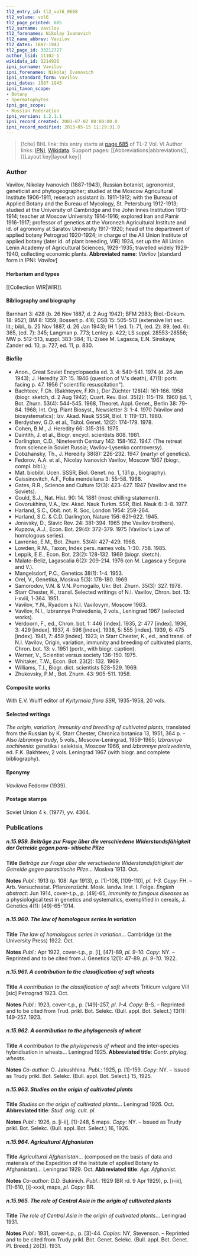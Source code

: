 ```yaml
---
tl2_entry_id: tl2_vol6_0668
tl2_volume: vol6
tl2_page_printed: 685
tl2_surname: Vavilov
tl2_forenames: Nikolay Ivanovich
tl2_name_abbrev: Vavilov
tl2_dates: 1887-1943
tl2_page_id: 33212727
author_lsid: 11102-1
wikidata_id: Q214926
ipni_surname: Vavilov
ipni_forenames: Nikolaj Ivanovich
ipni_standard_form: Vavilov
ipni_dates: 1887-1943
ipni_taxon_scope: 
- Botany
- Spermatophytes
ipni_geo_scope: 
- Russian Federation
ipni_version: 1.2.1.1
ipni_record_created: 2003-07-02 00:00:00.0
ipni_record_modified: 2013-05-15 11:29:31.0
---
```


> [!cite] BHL link: this entry starts at [page 685](https://www.biodiversitylibrary.org/page/33212727) of TL-2 Vol. VI
> Author links: [IPNI](https://www.ipni.org/a/11102-1), [Wikidata](https://www.wikidata.org/wiki/Q214926). Support pages: [[Abbreviations|abbreviations]], [[Layout key|layout key]]

### Author

Vavilov, Nikolay Ivanovich (1887-1943), Russian botanist, agronomist, geneticist and phytogeographer; studied at the Moscow Agricultural Institute 1906-1911, reserach assistant ib. 1911-1912; with the Bureau of Applied Botany and the Bureau of Mycology, St. Petersburg 1912-1913; studied at the University of Cambridge and the John Innes Institution 1913-1914; teacher at Moscow University 1914-1916; explored Iran and Pamir 1916-1917; professor of genetics at the Voronezh Agricultural Institute and id. of agronomy at Saratov University 1917-1920; head of the department of applied botany Petrograd 1920-1924; in charge of the All Union Institute of applied botany (later id. of plant breeding, VIR) 1924, set up the All Union Lenin Academy of Agricultural Sciences, 1929-1935; travelled widely 1929-1940, collecting economic plants. 
**Abbreviated name**: *Vavilov* \[standard form in IPNI: *Vavilov*\]

#### Herbarium and types

[[Collection WIR|WIR]].

#### Bibliography and biography

Barnhart 3: 428 (b. 26 Nov 1887, d. 2 Aug 1942); BFM 2983; Biol.-Dokum. 18: 9521; BM 8: 1359; Bossert p. 416; DSB 15: 505-513 (extensive list sec. lit.; bibl., b. 25 Nov 1887, d. 26 Jan 1943); IH 1 (ed. 1): 71, (ed. 2): 89, (ed. 6): 365, (ed. 7): 345; Langman p. 773; Lenley p. 422; LS suppl. 28553-28556; MW p. 512-513, suppl. 383-384; TL-2/see M. Lagasca, E.N. Sinskaya; Zander ed. 10, p. 727, ed. 11, p. 830.

#### Biofile

- Anon., Great Soviet Encyclopaedia ed. 3. 4: 540-541. 1974 (d. 26 Jan 1943); J. Heredity 37: 15. 1946 (question of V.'s death), 47(1): portr. facing p. 47. 1956 ("scientific resuscitation").
- Bachteev, F.Ch. (Bakhteyev, F.Kh.), Der Züchter 128(4): 161-166. 1958 (biogr. sketch, d. 2 Aug 1942); Quart. Rev. Biol. 35(2): 115-119. 1960 (id. 1, Bot. Zhurn. 53(4): 544-545. 1968, Theoret. Appl. Genet., Berlin 38: 79-84. 1968; Int. Org. Plant Biosyst., Newsletter 3: 1-4. 1970 (Vavilov and biosystematics); Izv. Akad. Nauk SSSR, Biol. 1: 119-131. 1980.
- Berdyshev, G.D. et al., Tsitol. Genet. 12(2): 174-179. 1978.
- Cohen, B.M., J. Heredity 66: 315-316. 1975.
- Daintith, J. et al., Biogr. encycl. scientists 808. 1981.
- Darlington, C.D., Nineteenth Century 142: 158-162. 1947. (The retreat from science in Soviet Russia; Vavilov-Lysenko controversy).
- Dobzhansky, Th., J. Heredity 38(8): 226-232. 1947 (martyr of genetics).
- Fedorov, A.A. et al., Nicolay Ivanovich Vavilov, Moscow 1967 (biogr., compl. bibl.);
- Mat. biobibl. Ucen. SSSR, Biol. Genet. no. 1, 131 p., biography).
- Gaissinovitch, A.F., Folia mendeliana 3: 55-58. 1968.
- Gates, R.R., Science and Culture 12(3): 423-427. 1947 (Vavilov and the Soviets).
- Gould, S.J., Nat. Hist. 90: 14. 1881 (most chilling statement).
- Govorukhina, V.A., Izv. Akad. Nauk Turkm. SSR, Biol. Nauk 6: 3-8. 1977.
- Harland, S.C., Obit. not. R. Soc, London 1954: 259-264.
- Harland, S.C. & C.D. Darlington, Nature 156: 621-622. 1945.
- Joravsky, D., Slavic Rev. 24: 381-394. 1965 (the Vavilov brothers).
- Kupzow, A.J., Econ. Bot. 29(4): 372-379. 1975 (Vavilov's Law of homologous series).
- Lavrenko, E.M., Bot. Zhurn. 53(4): 427-429. 1968.
- Lowden, R.M., Taxon, Index pers. names vols. 1-30. 758. 1985.
- Leppik, E.E., Econ. Bot. 23(2): 128-132. 1969 (biogr. sketch).
- Malato-Beliz, Lagascalia 6(2): 209-214. 1976 (on M. Lagasca y Segura and V.).
- Mangelsdorf, P.C., Genetics 38(1): 1-4. 1953.
- Orel, V., Genetika, Moskva 5(3): 178-180. 1969.
- Samorodov, V.N. & V.N. Pomogailo, Ukr. Bot. Zhurn. 35(3): 327. 1978.
- Starr Chester, K., transl. Selected writings of N.I. Vavilov, Chron. bot. 13: i-xviii, 1-364. 1951.
- Vavilov, Y.N., Ryadom s N.I. Vavilovym, Moscow 1963.
- Vavilov, N.I., Izbrannye Proivedenia, 2 vols., Leningrad 1967 (selected works).
- Verdoorn, F., ed., Chron. bot. 1: 446 \[index\]. 1935, 2: 477 \[index\]. 1936, 3: 429 \[index\]. 1937, 4: 596 \[index\]. 1938, 5: 555 \[index\]. 1939, 6: 475 \[index\]. 1941, 7: 459 \[index\]. 1923; *in* Starr Chester, K., ed., and transl. of N.I. Vavilov, Origin, variation, immunity and breeding of cultivated plants, Chron. bot. 13: v. 1951 (portr., with biogr. caption).
- Werner, V., Scientist versus society 136-150. 1975.
- Whitaker, T.W., Econ. Bot. 23(2): 132. 1969.
- Williams, T.I., Biogr. dict. scientists 528-529. 1969.
- Zhukovsky, P.M., Bot. Zhurn. 43: 905-511. 1958.

#### Composite works

With E.V. Wulff editor of *Kyltyrnaia flora SSR*, 1935-1958, 20 vols.

#### Selected writings

*The origin, variation, immunity and breeding of cultivated plants*, translated from the Russian by K. Starr Chester, Chronica botanica 13, 1951, 364 p. – Also *Izbrannye trudy*, 5 vols., Moscow-Leningrad, 1959-1965; *Izbrannye sochinenia*: genetika i selektsia, Moscow 1966, and *Izbrannye proizvedenia*, ed. F.K. Bakhteev, 2 vols. Leningrad 1967 (with biogr. and complete bibliography).

#### Eponymy

*Vavilova* Fedorov (1939).

#### Postage stamps

Soviet Union 4 k. (1977), yv. 4364.

### Publications

##### n.15.959. Beiträge zur Frage über die verschiedene Widerstandsfähigkeit der Getreide gegen para- sitische Pilze

**Title**
*Beiträge zur Frage über die verschiedene Widerstandsfähigkeit der Getreide gegen parasitische Pilze*... Moskva 1913. Oct.

**Notes**
*Publ*.: 1913 (p. 108: Apr 1913), p. \[1\]-108, \[109-110\], *pl. 1-3. Copy*: FH. – Arb. Versuchsstat. Pflanzenzücht. Mosk. landw. Inst. I. Folge.
*English abstract*: Jun 1914, cover-t.p., p. \[49\]-65, *Immunity to fungous diseases* as a physiological test in genetics and systematics, exemplified in cereals, J. Genetics 4(1): \[49\]-65-1914.

##### n.15.960. The law of homologous series in variation

**Title**
*The law of homologous series in variation*... Cambridge (at the University Press) 1922. Oct.

**Notes**
*Publ*.: Apr 1922, cover-t.p., p. \[i\], \[47\]-89, *pl. 9-10. Copy*: NY. – Reprinted and to be cited from J. Genetics 12(1): 47-89. *pl. 9-10.* 1922.

##### n.15.961. A contribution to the classification of soft wheats

**Title**
*A contribution to the classification of soft wheats* Triticum vulgare Vill \[sic\] Petrograd 1923. Oct.

**Notes**
*Publ*.: 1923, cover-t.p., p. \[149\]-257, *pl. 1-4. Copy*: B-S. – Reprinted and to be cited from Trud. prikl. Bot. Selekc. (Bull. appl. Bot. Select.) 13(1): 149-257. 1923.

##### n.15.962. A contribution to the phylogenesis of wheat

**Title**
*A contribution to the phylogenesis of wheat* and the inter-species hybridisation in wheats... Leningrad 1925.
**Abbreviated title**: *Contr. phylog. wheats*.

**Notes**
*Co-author*: O. Jakushhina.
*Publ*.: 1925, p. \[1\]-159. *Copy*: NY. – Issued as Trudy prikl. Bot. Selekc. (Bull. appl. Bot. Select.) 15, 1925.

##### n.15.963. Studies on the origin of cultivated plants

**Title**
*Studies on the origin of cultivated plants*... Leningrad 1926. Oct.
**Abbreviated title**: *Stud. orig. cult. pl.*

**Notes**
*Publ*.: 1926, p. \[i-ii\], \[1\]-248, 5 maps. *Copy*: NY. – Issued as Trudy prikl. Bot. Selekc. (Bull. appl. Bot. Select.) 16, 1926.

##### n.15.964. Agricultural Afghanistan

**Title**
*Agricultural Afghanistan*... (composed on the basis of data and materials of the Expedition of the Institute of applied Botany to Afghanistan)... Leningrad 1929. Oct.
**Abbreviated title**: *Agr. Afghanist.*

**Notes**
*Co-author*: D.D. Bukinich.
*Publ*.: 1929 (BR rd. 9 Apr 1929), p. \[i-iii\], \[1\]-610, \[i\]-xxxii, maps, *pl. Copy*: BR.

##### n.15.965. The role of Central Asia in the origin of cultivated plants

**Title**
*The role of Central Asia in the origin of cultivated plants*... Leningrad 1931.

**Notes**
*Publ*.: 1931, cover-t.p., p. \[3\]-44. *Copies*: NY, Stevenson. – Reprinted and to be cited from Trudy prikl. Bot. Genet. Selekc. (Bull. appl. Bot. Genet. Pl. Breed.) 26(3). 1931.

